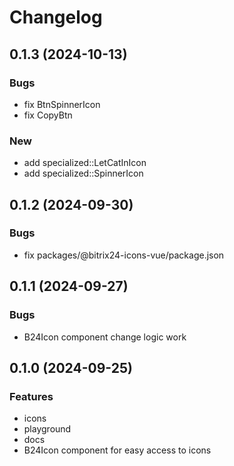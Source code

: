 # Changelog

## 0.1.3 (2024-10-13)

### Bugs

- fix BtnSpinnerIcon
- fix CopyBtn

### New

- add specialized::LetCatInIcon
- add specialized::SpinnerIcon

## 0.1.2 (2024-09-30)

### Bugs

- fix packages/@bitrix24-icons-vue/package.json

## 0.1.1 (2024-09-27)

### Bugs

- B24Icon component change logic work

## 0.1.0 (2024-09-25)

### Features

- icons
- playground
- docs
- B24Icon component for easy access to icons
